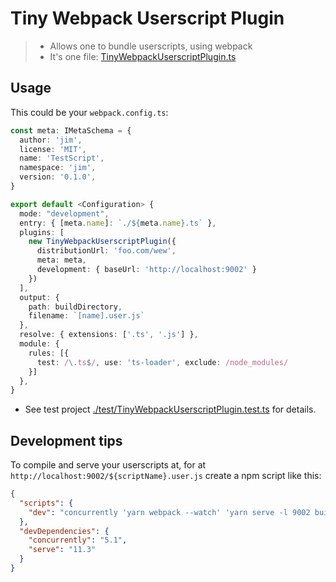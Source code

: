 # Tiny Webpack Userscript Plugin

> - Allows one to bundle userscripts, using webpack
> - It's one file: [TinyWebpackUserscriptPlugin.ts](./TinyWebpackUserscriptPlugin.ts)

## Usage

This could be your `webpack.config.ts`:

```ts
const meta: IMetaSchema = {
  author: 'jim',
  license: 'MIT',
  name: 'TestScript',
  namespace: 'jim',
  version: '0.1.0',
}

export default <Configuration> {
  mode: "development",
  entry: { [meta.name]: `./${meta.name}.ts` },
  plugins: [
    new TinyWebpackUserscriptPlugin({
      distributionUrl: 'foo.com/wew',
      meta: meta,
      development: { baseUrl: 'http://localhost:9002' }
    })
  ],
  output: {
    path: buildDirectory,
    filename: `[name].user.js`
  },
  resolve: { extensions: ['.ts', '.js'] },
  module: {
    rules: [{
      test: /\.ts$/, use: 'ts-loader', exclude: /node_modules/
    }]
  },
}
```

- See test project [./test/TinyWebpackUserscriptPlugin.test.ts](./test/TinyWebpackUserscriptPlugin.test.ts) for details.

## Development tips

To compile and serve your userscripts at, for at `http://localhost:9002/${scriptName}.user.js` create a npm script like this:

```json
{
  "scripts": {
    "dev": "concurrently 'yarn webpack --watch' 'yarn serve -l 9002 build'"   
  },
  "devDependencies": {
    "concurrently": "5.1",
    "serve": "11.3"
  }
}
```